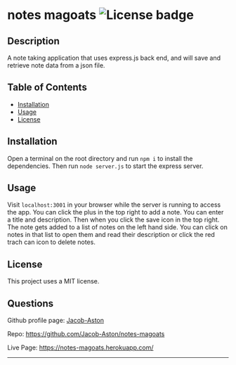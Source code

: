 # notes magoats   ![License badge](https://img.shields.io/badge/License-MIT-green)

## Description

A note taking application that uses express.js back end, and will save and retrieve note data from a json file.

## Table of Contents

- [Installation](#installation)
- [Usage](#usage)
- [License](#license)
    
## Installation

Open a terminal on the root directory and run `npm i` to install the dependencies. Then run `node server.js` to start the express server.

## Usage

Visit `localhost:3001` in your browser while the server is running to access the app. You can click the plus in the top right to add a note. You can enter a title and description. Then when you click the save icon in the top right. The note gets added to a list of notes on the left hand side. You can click on notes in that list to open them and read their description or click the red trach can icon to delete notes.

## License

This project uses a MIT license.

## Questions

Github profile page: [Jacob-Aston](https://github.com/Jacob-Aston)

Repo: https://github.com/Jacob-Aston/notes-magoats

Live Page: https://notes-magoats.herokuapp.com/ 

---